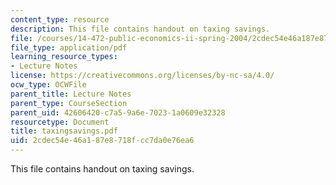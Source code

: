 ```yaml
---
content_type: resource
description: This file contains handout on taxing savings.
file: /courses/14-472-public-economics-ii-spring-2004/2cdec54e46a187e8718fcc7da0e76ea6_taxingsavings.pdf
file_type: application/pdf
learning_resource_types:
- Lecture Notes
license: https://creativecommons.org/licenses/by-nc-sa/4.0/
ocw_type: OCWFile
parent_title: Lecture Notes
parent_type: CourseSection
parent_uid: 42606420-c7a5-9a6e-7023-1a0609e32328
resourcetype: Document
title: taxingsavings.pdf
uid: 2cdec54e-46a1-87e8-718f-cc7da0e76ea6
---
```

This file contains handout on taxing savings.
